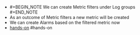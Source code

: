 - #+BEGIN_NOTE
  We can create Metric filters under Log groups
  #+END_NOTE
- As an outcome of Metric filters a new metric will be created
- We can create Alarms based on the filtered metric now
- [hands-on](https://docs.aws.amazon.com/AmazonCloudWatch/latest/logs/MonitoringPolicyExamples.html) #hands-on